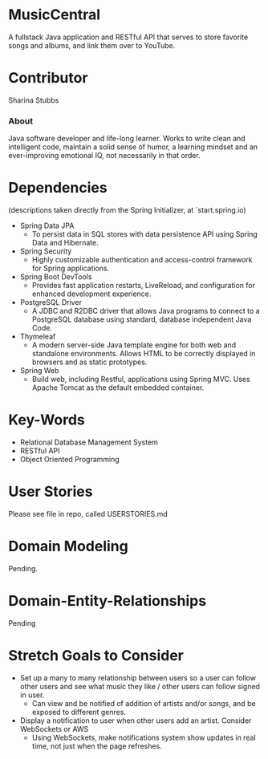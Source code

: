 # MusicCentral
A fullstack Java application and RESTful API that serves to store favorite songs and albums, and link them over to YouTube.

# Contributor
Sharina Stubbs
### About
Java software developer and life-long learner. Works to write clean and intelligent code, maintain a solid sense of humor, a learning mindset and an ever-improving emotional IQ, not necessarily in that order.

# Dependencies
(descriptions taken directly from the Spring Initializer, at `start.spring.io)
* Spring Data JPA
  * To persist data in SQL stores with data persistence API using Spring Data and Hibernate.
* Spring Security
  * Highly customizable authentication and access-control framework for Spring applications.
* Spring Boot DevTools
  * Provides fast application restarts, LiveReload, and configuration for enhanced development experience.
* PostgreSQL Driver
  * A JDBC and R2DBC driver that allows Java programs to connect to a PostgreSQL database using standard, database independent Java Code.
* Thymeleaf
  * A modern server-side Java template engine for both web and standalone environments. Allows HTML to be correctly displayed in browsers and as static prototypes.
* Spring Web
  * Build web, including Restful, applications using Spring MVC. Uses Apache Tomcat as the default embedded container.


# Key-Words
* Relational Database Management System
* RESTful API
* Object Oriented Programming

# User Stories
Please see file in repo, called USERSTORIES.md

# Domain Modeling
Pending.

# Domain-Entity-Relationships
Pending

# Stretch Goals to Consider
* Set up a many to many relationship between users so a user can follow other users and see what music they like / other users can follow signed in user.
  * Can view and be notified of addition of artists and/or songs, and be exposed to different genres. 
* Display a notification to user when other users add an artist. Consider WebSockets or AWS 
  * Using WebSockets, make notifications system show updates in real time, not just when the page refreshes.